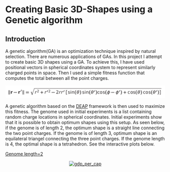 # Creating Basic 3D-Shapes using a Genetic algorithm

## Introduction
A genetic algorithm(GA) is an optimization technique inspired by natural selection. There are numerous applications of GAs. In this project I attempt to create basic 3D shapes using a GA. To achieve this, I have used positional vectors in spherical coordinates system to represent similarly charged points in space. Then I used a simple fitness function that computes the total between all the point charges. 

![](https://github.com/hollan86/3DshapesWithGAs/blob/main/fitness.png )

A genetic algorithm based on the [DEAP](https://github.com/deap/deap) framework is then used to maximize this fitness. The genome used in initial experiments is a list containing random charge locations in spherical coordinates. Initial experiments show that it is possible to obtain optimum shapes using this setup. As seen below, if the genome is of length 2, the optimum shape is a straight line connecting the two point charges. If the genome is of length 3, optimum shape is an equilateral triangel connecting the three point charges. If the genome length is 4, the optimal shape is a tetrahedron. See the interactive plots below.

[Genome length=2](https://plotly.com/~hollan86/1/)

<div>
    <a href="https://plotly.com/~hollan86/1/?share_key=Y624lSWV6rlYvd6JbyN2Um" target="_blank" title="gdp_per_cap" style="display: block; text-align: center;"><img src="https://plotly.com/~hollan86/1.png?share_key=Y624lSWV6rlYvd6JbyN2Um" alt="gdp_per_cap" style="max-width: 100%;width: 600px;"  width="600" onerror="this.onerror=null;this.src='https://plotly.com/404.png';" /></a>
    <script data-plotly="hollan86:1" sharekey-plotly="Y624lSWV6rlYvd6JbyN2Um" src="https://plotly.com/embed.js" async></script>
</div>

